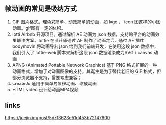 ## 帧动画的常见是吸纳方式
1. GIF
图片格式。理色彩简单、动效简单的动画，如 logo 、 icon 图这样的小图动画。gif图有一定的体积。
2. lotti
Airbnb 开源项目，通过解析 AE 动画为 json 数据，支持跨平台的动画效果解决方案。lottie
在设计师通过 AE 制作了动画之后，通过 AE 插件 bodymovin 将动画导出 json 给到我们前端开发，在使用这段 json 数据中，我们引入了 lottie-web 脚本来解析这段 json 数据渲染成为SVG / canvas 动画
3. APNG (Animated Portable Network Graphics)
基于 PNG 格式扩展的一种动画格式，增加了对动画图像的支持，其诞生是为了替代老旧的 GIF 格式，但部分浏览器不支持，需要考虑兼容；
4. createJs
适用于简单的位移动画、缩放动画
5. HTML video
设计给动画MP4视频

## links
https://juejin.im/post/5d513623e51d453b72147600